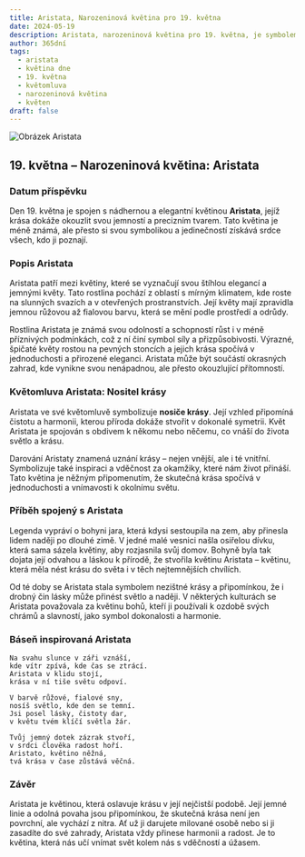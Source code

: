 ```yaml
---
title: Aristata, Narozeninová květina pro 19. května
date: 2024-05-19
description: Aristata, narozeninová květina pro 19. května, je symbolem Nositel krásy. Objevte její jedinečný význam, fascinující příběhy a poezii, která oslavuje její krásu.
author: 365dní
tags:
  - aristata
  - květina dne
  - 19. května
  - květomluva
  - narozeninová květina
  - květen
draft: false
---
```


![Obrázek Aristata](https://cdn.pixabay.com/photo/2014/12/05/01/21/gaillardia-557400_640.jpg#center)

## 19. května – Narozeninová květina: Aristata

### Datum příspěvku

Den 19. května je spojen s nádhernou a elegantní květinou **Aristata**, jejíž krása dokáže okouzlit svou jemností a precizním tvarem. Tato květina je méně známá, ale přesto si svou symbolikou a jedinečností získává srdce všech, kdo ji poznají.

### Popis Aristata

Aristata patří mezi květiny, které se vyznačují svou štíhlou elegancí a jemnými květy. Tato rostlina pochází z oblastí s mírným klimatem, kde roste na slunných svazích a v otevřených prostranstvích. Její květy mají zpravidla jemnou růžovou až fialovou barvu, která se mění podle prostředí a odrůdy.

Rostlina Aristata je známá svou odolností a schopností růst i v méně příznivých podmínkách, což z ní činí symbol síly a přizpůsobivosti. Výrazné, špičaté květy rostou na pevných stoncích a jejich krása spočívá v jednoduchosti a přirozené eleganci. Aristata může být součástí okrasných zahrad, kde vynikne svou nenápadnou, ale přesto okouzlující přítomností.

### Květomluva Aristata: Nositel krásy

Aristata ve své květomluvě symbolizuje **nosiče krásy**. Její vzhled připomíná čistotu a harmonii, kterou příroda dokáže stvořit v dokonalé symetrii. Květ Aristata je spojován s obdivem k někomu nebo něčemu, co vnáší do života světlo a krásu.

Darování Aristaty znamená uznání krásy – nejen vnější, ale i té vnitřní. Symbolizuje také inspiraci a vděčnost za okamžiky, které nám život přináší. Tato květina je něžným připomenutím, že skutečná krása spočívá v jednoduchosti a vnímavosti k okolnímu světu.

### Příběh spojený s Aristata

Legenda vypráví o bohyni jara, která kdysi sestoupila na zem, aby přinesla lidem naději po dlouhé zimě. V jedné malé vesnici našla osiřelou dívku, která sama sázela květiny, aby rozjasnila svůj domov. Bohyně byla tak dojata její odvahou a láskou k přírodě, že stvořila květinu Aristata – květinu, která měla nést krásu do světa i v těch nejtemnějších chvílích.

Od té doby se Aristata stala symbolem nezištné krásy a připomínkou, že i drobný čin lásky může přinést světlo a naději. V některých kulturách se Aristata považovala za květinu bohů, kteří ji používali k ozdobě svých chrámů a slavností, jako symbol dokonalosti a harmonie.

### Báseň inspirovaná Aristata

```
Na svahu slunce v záři vznáší,  
kde vítr zpívá, kde čas se ztrácí.  
Aristata v klidu stojí,  
krása v ní tiše světu odpoví.  

V barvě růžové, fialové sny,  
nosíš světlo, kde den se temní.  
Jsi posel lásky, čistoty dar,  
v květu tvém klíčí světla žár.  

Tvůj jemný dotek zázrak stvoří,  
v srdci člověka radost hoří.  
Aristato, květino něžná,  
tvá krása v čase zůstává věčná.  
```

### Závěr

Aristata je květinou, která oslavuje krásu v její nejčistší podobě. Její jemné linie a odolná povaha jsou připomínkou, že skutečná krása není jen povrchní, ale vychází z nitra. Ať už ji darujete milované osobě nebo si ji zasadíte do své zahrady, Aristata vždy přinese harmonii a radost. Je to květina, která nás učí vnímat svět kolem nás s vděčností a úžasem.